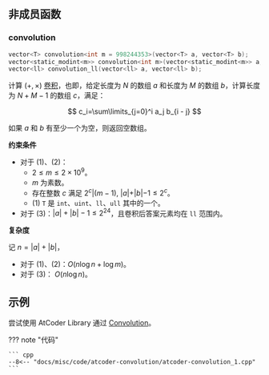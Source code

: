 ## 非成员函数

### convolution

``` cpp
vector<T> convolution<int m = 998244353>(vector<T> a, vector<T> b);                                  // (1)
vector<static_modint<m>> convolution<int m>(vector<static_modint<m>> a, vector<static_modint<m>> b); // (2)
vector<ll> convolution_ll(vector<ll> a, vector<ll> b);                                               // (3)
```

计算 $(+, \times)$ [卷积](https://zh.wikipedia.org/wiki/%E5%8D%B7%E7%A7%AF)，也即，给定长度为 $N$ 的数组 $a$ 和长度为 $M$ 的数组 $b$，计算长度为 $N+M-1$ 的数组 $c$，满足：

$$
c_i=\sum\limits_{j=0}^i a_j b_{i - j}
$$

如果 $a$ 和 $b$ 有至少一个为空，则返回空数组。

**约束条件**

- 对于 (1)、(2)：
    - $2\le m\le 2\times 10^9$。
    - $m$ 为素数。
    - 存在整数 $c$ 满足 $2^c | (m-1),\ |a|+|b|-1\le 2^c$。
    - (1) `T` 是 `int`、`uint`、`ll`、`ull` 其中的一个。
- 对于 (3)：$|a|+|b|-1\le 2^{24}$，且卷积后答案元素均在 `ll` 范围内。

**复杂度**

记 $n=|a|+|b|$，

- 对于 (1)、(2)：$O(n\log n + \log m)$。
- 对于 (3)： $O(n\log n)$。

## 示例

尝试使用 AtCoder Library 通过 [Convolution](https://atcoder.jp/contests/practice2/tasks/practice2_f)。

??? note "代码"

    ``` cpp
    --8<-- "docs/misc/code/atcoder-convolution/atcoder-convolution_1.cpp"
    ```
